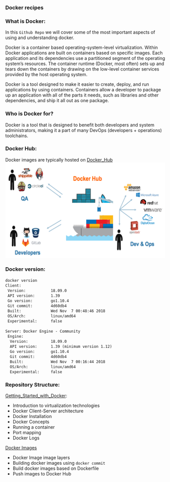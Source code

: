 ### Docker recipes

### What is Docker:

In this `Github Repo` we will cover some of the most important aspects of using and understanding docker.

Docker is a container based operating-system-level virtualization.
Within Docker applications are built on containers based on specific images.
Each application and its dependencies use a partitioned segment of the operating system’s resources. The container runtime (Docker, most often) sets up and tears down the containers by drawing on the low-level container services provided by the host operating system.

Docker is a tool designed to make it easier to create, deploy, and run applications by using containers. Containers allow a developer to package up an application with all of the parts it needs, such as libraries and other dependencies, and ship it all out as one package.

### Who is Docker for?
Docker is a tool that is designed to benefit both developers and system administrators, making it a part of many DevOps (developers + operations) toolchains.

### Docker Hub:

Docker images are typically hosted on [Docker_Hub](https://hub.docker.com/)
![IMG](https://github.com/mpruna/Docker_Recipies/blob/master/images/integration.png)


### Docker version:

```
docker version
Client:
 Version:           18.09.0
 API version:       1.39
 Go version:        go1.10.4
 Git commit:        4d60db4
 Built:             Wed Nov  7 00:48:46 2018
 OS/Arch:           linux/amd64
 Experimental:      false

Server: Docker Engine - Community
 Engine:
  Version:          18.09.0
  API version:      1.39 (minimum version 1.12)
  Go version:       go1.10.4
  Git commit:       4d60db4
  Built:            Wed Nov  7 00:16:44 2018
  OS/Arch:          linux/amd64
  Experimental:     false
```

### Repository Structure:

[Getting_Started_with_Docker](https://github.com/mpruna/Docker_Recipies/tree/master/Getting_Started_with_Docker):

  - Introduction to virtualization technologies
  - Docker Client-Server architecture
  - Docker Installation
  - Docker Concepts
  - Running a container
  - Port mapping
  - Docker Logs

[Docker Images](https://github.com/mpruna/Docker_Recipies/tree/master/Docker_Images)
  - Docker Image image layers
  - Building docker images using `docker commit`
  - Build docker images based on Dockerfile
  - Push images to Docker Hub
